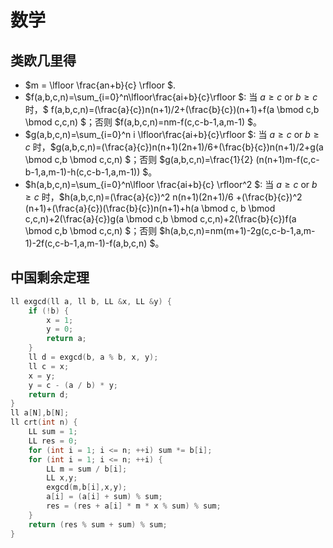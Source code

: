 # 数学

## 类欧几里得

* $m = \lfloor \frac{an+b}{c} \rfloor $.
* $f(a,b,c,n)=\sum_{i=0}^n\lfloor\frac{ai+b}{c}\rfloor $: 当 $a \ge c$ or $b \ge c$ 时，$ f(a,b,c,n)=(\frac{a}{c})n(n+1)/2+(\frac{b}{c})(n+1)+f(a \bmod c,b \bmod c,c,n) $；否则 $f(a,b,c,n)=nm-f(c,c-b-1,a,m-1) $。
* $g(a,b,c,n)=\sum_{i=0}^n i \lfloor\frac{ai+b}{c}\rfloor $: 当 $a \ge c$ or $b \ge c$ 时，$g(a,b,c,n)=(\frac{a}{c})n(n+1)(2n+1)/6+(\frac{b}{c})n(n+1)/2+g(a \bmod c,b \bmod c,c,n) $；否则 $g(a,b,c,n)=\frac{1}{2} (n(n+1)m-f(c,c-b-1,a,m-1)-h(c,c-b-1,a,m-1)) $。
* $h(a,b,c,n)=\sum_{i=0}^n\lfloor \frac{ai+b}{c} \rfloor^2 $: 当 $a \ge c$ or $b \ge c$ 时，$h(a,b,c,n)=(\frac{a}{c})^2 n(n+1)(2n+1)/6 +(\frac{b}{c})^2 (n+1)+(\frac{a}{c})(\frac{b}{c})n(n+1)+h(a \bmod c, b \bmod c,c,n)+2(\frac{a}{c})g(a \bmod c,b \bmod c,c,n)+2(\frac{b}{c})f(a \bmod c,b \bmod c,c,n) $；否则 $h(a,b,c,n)=nm(m+1)-2g(c,c-b-1,a,m-1)-2f(c,c-b-1,a,m-1)-f(a,b,c,n) $。

## 中国剩余定理

```c++
ll exgcd(ll a, ll b, LL &x, LL &y) {
    if (!b) {
        x = 1;
        y = 0;
        return a;
    }
    ll d = exgcd(b, a % b, x, y);
    ll c = x;
    x = y;
    y = c - (a / b) * y;
    return d;
}
ll a[N],b[N];
ll crt(int n) {
    LL sum = 1;
    LL res = 0;
    for (int i = 1; i <= n; ++i) sum *= b[i];
    for (int i = 1; i <= n; ++i) {
        LL m = sum / b[i];
        LL x,y;
        exgcd(m,b[i],x,y);
        a[i] = (a[i] + sum) % sum;
        res = (res + a[i] * m * x % sum) % sum;
    }
    return (res % sum + sum) % sum;
}
```

